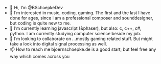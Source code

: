 - 👋 Hi, I’m @BSchoepkeDev
- 👀 I’m interested in music, coding, gaming. The first and the last I have done for ages, since I am a professional composer and sounddesigner, but coding is quite new to me.
- 🌱 I’m currently learning javascript (&phaser), but also: c, c++, c#, python. I am currently studying computer science beside my job. 
- 💞️ I’m looking to collaborate on ...mostly gaming related stuff. But might take a look into digital signal processing as well.
- 📫 How to reach me bjoernschoepke.de is a good start; but feel free any way which comes across you

<!---
BSchoepkeDev/BSchoepkeDev is a ✨ special ✨ repository because its `README.md` (this file) appears on your GitHub profile.
You can click the Preview link to take a look at your changes.
--->
